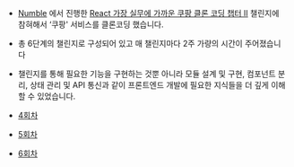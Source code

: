 - [Numble](https://www.numble.it/) 에서 진행한 [React 가장 실무에 가까운 쿠팡 클론 코딩 챕터 ⅠⅠ](https://www.numble.it/d15e84e8-813e-4292-beb8-40790443c69c) 챌린지에 참혀해서 ‘쿠팡' 서비스를 클론코딩 했습니다.

- 총 6단계의 챌린지로 구성되어 있고 매 챌린지마다 2주 가량의 시간이 주어졌습니다

- 챌린지를 통해 필요한 기능을 구현하는 것뿐 아니라 모듈 설계 및 구현, 컴포넌트 분리, 상태 관리 및 API 통신과 같이 프론트엔드 개발에 필요한 지식들을 더 깊게 이해할 수 있었습니다.

- [4회차](https://github.com/dkmqflx/coupang-clone-1/tree/stage4)

- [5회차](https://github.com/dkmqflx/coupang-clone-1/tree/stage5)

- [6회차](https://github.com/dkmqflx/coupang-clone-1/tree/stage6)
